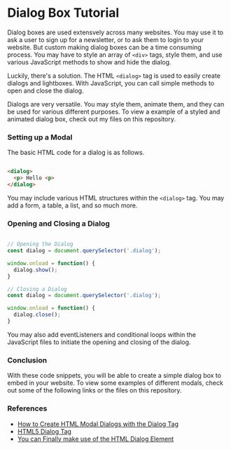 # Dialog Box Tutorial

Dialog boxes are used extensvely across many websites. You may use it to ask a user to sign up for a newsletter, or to ask them to login to your website. But custom making dialog boxes can be a time consuming process. You may have to style an array of ```<div>``` tags, style them, and use various JavaScript methods to show and hide the dialog.

Luckily, there's a solution. The HTML ```<dialog>``` tag is used to easily create dialogs and lightboxes. With JavaScript, you can call simple methods to open and close the dialog.

Dialogs are very versatile. You may style them, animate them, and they can be used for various different purposes. To view a example of a styled and animated dialog box, check out my files on this repository.

### Setting up a Modal

The basic HTML code for a dialog is as follows.

```html

<dialog>
  <p> Hello <p>
</dialog>

```

You may include various HTML structures within the ```<dialog>``` tag. You may add a form, a table, a list, and so much more.

### Opening and Closing a Dialog

```javascript

// Opening the Dialog
const dialog = document.querySelector('.dialog');

window.onload = function() {
  dialog.show();
}

// Closing a Dialog
const dialog = document.querySelector('.dialog');

window.onload = function() {
  dialog.close();
}

```

You may also add eventListeners and conditional loops within the JavaScript files to initiate the opening and closing of the dialog.

### Conclusion

With these code snippets, you will be able to create a simple dialog box to embed in your website. To view some examples of different modals, check out some of the following links or the files on this repository.

### References

- [How to Create HTML Modal Dialogs with the Dialog Tag](https://usefulangle.com/post/110/html-dialog-element-to-create-modal-lightbox)
- [HTML5 Dialog Tag](https://www.geeksforgeeks.org/html5-dialog-tag/)
- [You can Finally make use of the HTML Dialog Element](https://towardsdev.com/you-can-finally-make-use-of-the-html-dialog-element-f4b7c591b1b6)
